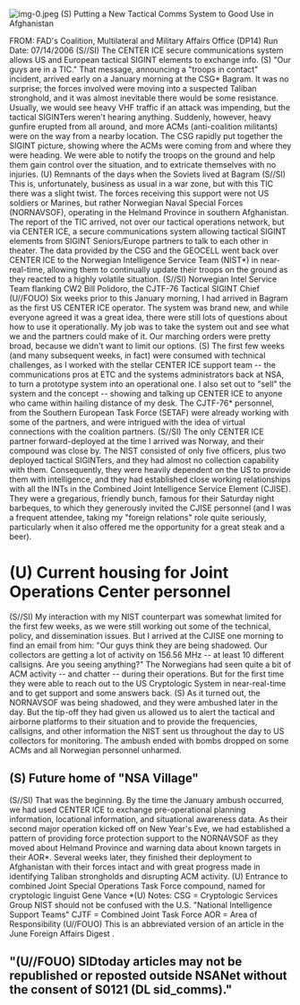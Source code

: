 ![img-0.jpeg](img-0.jpeg)
(S) Putting a New Tactical Comms System to Good Use in Afghanistan

FROM:
FAD's Coalition, Multilateral and Military Affairs Office (DP14)
Run Date: 07/14/2006
(S//SI) The CENTER ICE secure communications system allows US and European tactical SIGINT elements to exchange info.
(S) "Our guys are in a TIC." That message, announcing a "troops in contact" incident, arrived early on a January morning at the CSG* Bagram. It was no surprise; the forces involved were moving into a suspected Taliban stronghold, and it was almost inevitable there would be some resistance. Usually, we would see heavy VHF traffic if an attack was impending, but the tactical SIGINTers weren't hearing anything. Suddenly, however, heavy gunfire erupted from all around, and more ACMs (anti-coalition militants) were on the way from a nearby location. The CSG rapidly put together the SIGINT picture, showing where the ACMs were coming from and where they were heading. We were able to notify the troops on the ground and help them gain control over the situation, and to extricate themselves with no injuries.
(U) Remnants of the days when the Soviets lived at Bagram
(S//SI) This is, unfortunately, business as usual in a war zone, but with this TIC there was a slight twist. The forces receiving this support were not US soldiers or Marines, but rather Norwegian Naval Special Forces (NORNAVSOF), operating in the Helmand Province in southern Afghanistan. The report of the TIC arrived, not over our tactical operations network, but via CENTER ICE, a secure communications system allowing tactical SIGINT elements from SIGINT Seniors/Europe partners to talk to each other in theater. The data provided by the CSG and the GEOCELL went back over CENTER ICE to the Norwegian Intelligence Service Team (NIST*) in near-real-time, allowing them to continually update their troops on the ground as they reacted to a highly volatile situation.
(S//SI) Norwegian Intel Service Team flanking CW2 Bill Polidoro, the CJTF-76 Tactical SIGINT Chief
(U//FOUO) Six weeks prior to this January morning, I had arrived in Bagram as the first US CENTER ICE operator. The system was brand new, and while everyone agreed it was a great idea, there were still lots of questions about how to use it operationally. My job was to take the system out and see what we and the partners could make of it. Our marching orders were pretty broad, because we didn't want to limit our options.
(S) The first few weeks (and many subsequent weeks, in fact) were consumed with technical challenges, as I worked with the stellar CENTER ICE support team -- the communications pros at ETC and the systems administrators back at NSA, to turn a prototype system into an operational one. I also set out to "sell" the system and the concept -- showing and talking up CENTER ICE to anyone who came within hailing distance of my desk. The CJTF-76* personnel, from the Southern European Task Force (SETAF) were already working with some of the partners, and were intrigued with the idea of virtual connections with the coalition partners.
(S//SI) The only CENTER ICE partner forward-deployed at the time I arrived was Norway, and their compound was close by. The NIST consisted of only five officers, plus two deployed tactical SIGINTers, and they had almost no collection capability with them. Consequently, they were heavily dependent on the US to provide them with intelligence, and they had established close
working relationships with all the INTs in the Combined Joint Intelligence Service Element (CJISE). They were a gregarious, friendly bunch, famous for their Saturday night barbeques, to which they generously invited the CJISE personnel (and I was a frequent attendee, taking my "foreign relations" role quite seriously, particularly when it also offered me the opportunity for a great steak and a beer).

# (U) Current housing for Joint Operations Center personnel 

(S//SI) My interaction with my NIST counterpart was somewhat limited for the first few weeks, as we were still working out some of the technical, policy, and dissemination issues. But I arrived at the CJISE one morning to find an email from him: "Our guys think they are being shadowed. Our collectors are getting a lot of activity on 156.56 MHz -- at least 10 different callsigns. Are you seeing anything?" The Norwegians had seen quite a bit of ACM activity -- and chatter -- during their operations. But for the first time they were able to reach out to the US Cryptologic System in near-real-time and to get support and some answers back.
(S) As it turned out, the NORNAVSOF was being shadowed, and they were ambushed later in the day. But the tip-off they had given us allowed us to alert the tactical and airborne platforms to their situation and to provide the frequencies, callsigns, and other information the NIST sent us throughout the day to US collectors for monitoring. The ambush ended with bombs dropped on some ACMs and all Norwegian personnel unharmed.

## (S) Future home of "NSA Village"

(S//SI) That was the beginning. By the time the January ambush occurred, we had used CENTER ICE to exchange pre-operational planning information, locational information, and situational awareness data. As their second major operation kicked off on New Year's Eve, we had established a pattern of providing force protection support to the NORNAVSOF as they moved about Helmand Province and warning data about known targets in their AOR*. Several weeks later, they finished their deployment to Afghanistan with their forces intact and with great progress made in identifying Taliban strongholds and disrupting ACM activity.
(U) Entrance to combined Joint Special Operations Task Force compound, named for cryptologic linguist Gene Vance
*(U) Notes:
CSG = Cryptologic Services Group
NIST should not be confused with the U.S. "National Intelligence Support Teams"
CJTF = Combined Joint Task Force
AOR = Area of Responsibility
(U//FOUO) This is an abbreviated version of an article in the June Foreign Affairs Digest .

## "(U//FOUO) SIDtoday articles may not be republished or reposted outside NSANet without the consent of S0121 (DL sid_comms)."
